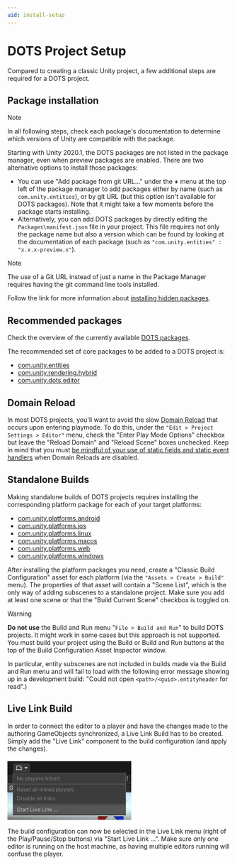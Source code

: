 ```yaml
---
uid: install-setup
---
```


# DOTS Project Setup

Compared to creating a classic Unity project, a few additional steps are required for a DOTS project.

## Package installation

> [!NOTE]
> In all following steps, check each package's documentation to determine which versions of Unity are compatible with the package.

Starting with Unity 2020.1, the DOTS packages are not listed in the package manager, even when preview packages are enabled. There are two alternative options to install those packages:

* You can use "Add package from git URL..." under the **+** menu at the top left of the package manager to add packages either by name (such as `com.unity.entities`), or by git URL (but this option isn't available for DOTS packages). Note that it might take a few moments before the package starts installing.
* Alternatively, you can add DOTS packages by directly editing the `Packages\manifest.json` file in your project. This file requires not only the package name but also a version which can be found by looking at the documentation of each package (such as `"com.unity.entities" : "x.x.x-preview.x"`).

> [!NOTE]
> The use of a Git URL instead of just a name in the Package Manager requires having the git command line tools installed.

Follow the link for more information about [installing hidden packages](https://docs.unity3d.com/Packages/Installation/manual/index.html).

## Recommended packages

Check the overview of the currently available [DOTS packages](https://unity.com/dots/packages).

The recommended set of core packages to be added to a DOTS project is:

* [com.unity.entities](https://docs.unity3d.com/Packages/com.unity.entities@latest)
* [com.unity.rendering.hybrid](https://docs.unity3d.com/Packages/com.unity.rendering.hybrid@latest)
* [com.unity.dots.editor](https://docs.unity3d.com/Packages/com.unity.dots.editor@latest)

## Domain Reload

In most DOTS projects, you'll want to avoid the slow [Domain Reload](https://docs.unity3d.com/Manual/ConfigurableEnterPlayMode.html) that occurs upon entering playmode. To do this, under the `"Edit > Project Settings > Editor"` menu, check the "Enter Play Mode Options" checkbox but leave the "Reload Domain" and "Reload Scene" boxes unchecked. Keep in mind that you must [be mindful of your use of static fields and static event handlers](https://docs.unity3d.com/Manual/DomainReloading.html) when Domain Reloads are disabled.

## Standalone Builds

Making standalone builds of DOTS projects requires installing the corresponding platform package for each of your target platforms:

* [com.unity.platforms.android](https://docs.unity3d.com/Packages/com.unity.platforms.android@latest)
* [com.unity.platforms.ios](https://docs.unity3d.com/Packages/com.unity.platforms.ios@latest)
* [com.unity.platforms.linux](https://docs.unity3d.com/Packages/com.unity.platforms.linux@latest)
* [com.unity.platforms.macos](https://docs.unity3d.com/Packages/com.unity.platforms.macos@latest)
* [com.unity.platforms.web](https://docs.unity3d.com/Packages/com.unity.platforms.web@latest)
* [com.unity.platforms.windows](https://docs.unity3d.com/Packages/com.unity.platforms.windows@latest)

After installing the platform packages you need, create a "Classic Build Configuration" asset for each platform (via the `"Assets > Create > Build"` menu). The properties of that asset will contain a "Scene List", which is the only way of adding subscenes to a standalone project. Make sure you add at least one scene or that the "Build Current Scene" checkbox is toggled on.

> [!WARNING]
> **Do not use** the Build and Run menu "`File > Build and Run`" to build DOTS projects. It might work in some cases but this approach is not supported. You must build your project using the Build or Build and Run buttons at the top of the Build Configuration Asset Inspector window.
>
> In particular, entity subscenes are not included in builds made via the Build and Run menu and will fail to load with the following error message showing up in a development build: "Could not open `<path>/<guid>.entityheader` for read".)

## Live Link Build

In order to connect the editor to a player and have the changes made to the authoring GameObjects synchronized, a Live Link Build has to be created. Simply add the "Live Link" component to the build configuration (and apply the changes).

![](images/livelink_menu.png)

The build configuration can now be selected in the Live Link menu (right of the Play/Pause/Stop buttons) via "Start Live Link ...". Make sure only one editor is running on the host machine, as having multiple editors running will confuse the player.
